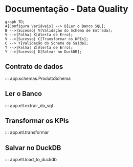 # Documentação - Data Quality

```mermaid
graph TD;
A[Configura Variáveis] --> B[Ler o Banco SQL];
B -->|Sucesso| V[Validação do Schema de Entrada];
V -->|Falha| X[Alerta de Erro];
V -->|Sucesso| C[Transformar os KPIs];
C --> Y[Validação do Schema de Saída];
Y -->|Falha| Z[Alerta de Erro];
Y -->|Sucesso| D[Salvar no DuckDB];
```

## Contrato de dados

::: app.schemas.ProdutoSchema

## Ler o Banco

::: app.etl.extrair_do_sql

## Transformar os KPIs

::: app.etl.transformar

## Salvar no DuckDB

::: app.etl.load_to_duckdb
